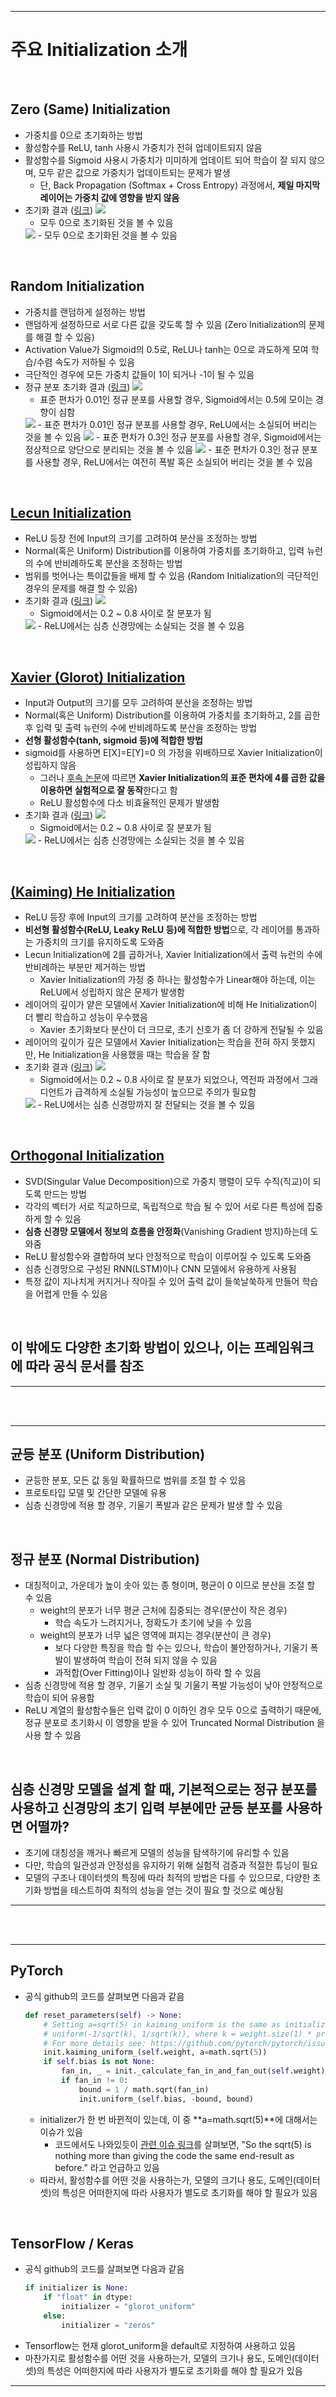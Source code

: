 

* * *
# 주요 Initialization 소개

</br>

## Zero (Same) Initialization
- 가중치를 0으로 초기화하는 방법
- 활성함수를 ReLU, tanh 사용시 가중치가 전혀 업데이트되지 않음
- 활성함수를 Sigmoid 사용시 가중치가 미미하게 업데이트 되어 학습이 잘 되지 않으며, 모두 같은 값으로 가중치가 업데이트되는 문제가 발생
  - 단, Back Propagation (Softmax + Cross Entropy) 과정에서, **제일 마지막 레이어는 가중치 값에 영향을 받지 않음**
- 초기화 결과 ([링크](https://github.com/arisel117/Weight_Initialization/blob/main/initialization_test.ipynb))
  <img src="https://github.com/arisel117/Weight_Initialization/blob/main/images/zero_sigmoid.png?raw=true">
  - 모두 0으로 초기화된 것을 볼 수 있음
  <img src="https://github.com/arisel117/Weight_Initialization/blob/main/images/zero_relu.png?raw=true">
  - 모두 0으로 초기화된 것을 볼 수 있음
</br>

## Random Initialization
- 가중치를 랜덤하게 설정하는 방법
- 랜덤하게 설정하므로 서로 다른 값을 갖도록 할 수 있음 (Zero Initialization의 문제를 해결 할 수 있음)
- Activation Value가 Sigmoid의 0.5로, ReLU나 tanh는 0으로 과도하게 모여 학습/수렴 속도가 저하될 수 있음
- 극단적인 경우에 모든 가중치 값들이 1이 되거나 -1이 될 수 있음
- 정규 분포 초기화 결과 ([링크](https://github.com/arisel117/Weight_Initialization/blob/main/initialization_test.ipynb))
    <img src="https://github.com/arisel117/Weight_Initialization/blob/main/images/normal0.01_sigmoid.png?raw=true">
    - 표준 편차가 0.01인 정규 분포를 사용할 경우, Sigmoid에서는 0.5에 모이는 경향이 심함
    <img src="https://github.com/arisel117/Weight_Initialization/blob/main/images/normal0.01_relu.png?raw=true">
    - 표준 편차가 0.01인 정규 분포를 사용할 경우, ReLU에서는 소실되어 버리는 것을 볼 수 있음
    <img src="https://github.com/arisel117/Weight_Initialization/blob/main/images/normal0.3_sigmoid.png?raw=true">
    - 표준 편차가 0.3인 정규 분포를 사용할 경우, Sigmoid에서는 정상적으로 양단으로 분리되는 것을 볼 수 있음
    <img src="https://github.com/arisel117/Weight_Initialization/blob/main/images/normal0.3_relu.png?raw=true">
    - 표준 편차가 0.3인 정규 분포를 사용할 경우, ReLU에서는 여전히 폭발 혹은 소실되어 버리는 것을 볼 수 있음
</br>

## [Lecun Initialization](https://www.nature.com/articles/nature14539)
- ReLU 등장 전에 Input의 크기를 고려하여 분산을 조정하는 방법
- Normal(혹은 Uniform) Distribution를 이용하여 가중치를 초기화하고, 입력 뉴런의 수에 반비례하도록 분산을 조정하는 방법
- 범위를 벗어나는 특이값들을 배제 할 수 있음 (Random Initialization의 극단적인 경우의 문제를 해결 할 수 있음)
- 초기화 결과 ([링크](https://github.com/arisel117/Weight_Initialization/blob/main/initialization_test.ipynb))
  <img src="https://github.com/arisel117/Weight_Initialization/blob/main/images/lecun_sigmoid.png?raw=true">
  - Sigmoid에서는 0.2 ~ 0.8 사이로 잘 분포가 됨
  <img src="https://github.com/arisel117/Weight_Initialization/blob/main/images/lecun_relu.png?raw=true">
  - ReLU에서는 심층 신경망에는 소실되는 것을 볼 수 있음
</br>

## [Xavier (Glorot) Initialization](https://proceedings.mlr.press/v9/glorot10a)
- Input과 Output의 크기를 모두 고려하여 분산을 조정하는 방법
- Normal(혹은 Uniform) Distribution를 이용하여 가중치를 초기화하고, 2를 곱한 후 입력 및 출력 뉴런의 수에 반비례하도록 분산을 조정하는 방법
- **선형 활성함수(tanh, sigmoid 등)에 적합한 방법**
- sigmoid를 사용하면 E[X]=E[Y]=0 의 가정을 위배하므로 Xavier Initialization이 성립하지 않음
  - 그러나 [후속 논문](https://link.springer.com/chapter/10.1007/978-3-642-35289-8_26)에 따르면 **Xavier Initialization의 표준 편차에 4를 곱한 값을 이용하면 실험적으로 잘 동작**한다고 함
  - ReLU 활성함수에 다소 비효율적인 문제가 발생함
- 초기화 결과 ([링크](https://github.com/arisel117/Weight_Initialization/blob/main/initialization_test.ipynb))
  <img src="https://github.com/arisel117/Weight_Initialization/blob/main/images/xavier_sigmoid.png?raw=true">
  - Sigmoid에서는 0.2 ~ 0.8 사이로 잘 분포가 됨
  <img src="https://github.com/arisel117/Weight_Initialization/blob/main/images/xavier_relu.png?raw=true">
  - ReLU에서는 심층 신경망에는 소실되는 것을 볼 수 있음
</br>

## [(Kaiming) He Initialization](https://openaccess.thecvf.com/content_iccv_2015/html/He_Delving_Deep_into_ICCV_2015_paper.html)
- ReLU 등장 후에 Input의 크기를 고려하여 분산을 조정하는 방법
- **비선형 활성함수(ReLU, Leaky ReLU 등)에 적합한 방법**으로, 각 레이어를 통과하는 가중치의 크기를 유지하도록 도와줌
- Lecun Initialization에 2를 곱하거나, Xavier Initialization에서 출력 뉴런의 수에 반비례하는 부분만 제거하는 방법
  - Xavier Initialization의 가정 중 하나는 활성함수가 Linear해야 하는데, 이는 ReLU에서 성립하지 않은 문제가 발생함
- 레이어의 깊이가 얕은 모델에서 Xavier Initialization에 비해 He Initialization이 더 빨리 학습하고 성능이 우수했음
  - Xavier 초기화보다 분산이 더 크므로, 초기 신호가 좀 더 강하게 전달될 수 있음
- 레이어의 깊이가 깊은 모델에서 Xavier Initialization는 학습을 전혀 하지 못했지만, He Initialization을 사용했을 때는 학습을 잘 함
- 초기화 결과 ([링크](https://github.com/arisel117/Weight_Initialization/blob/main/initialization_test.ipynb))
  <img src="https://github.com/arisel117/Weight_Initialization/blob/main/images/he_sigmoid.png?raw=true">
  - Sigmoid에서는 0.2 ~ 0.8 사이로 잘 분포가 되었으나, 역전파 과정에서 그래디언트가 급격하게 소실될 가능성이 높으므로 주의가 필요함
  <img src="https://github.com/arisel117/Weight_Initialization/blob/main/images/he_relu.png?raw=true">
  - ReLU에서는 심층 신경망까지 잘 전달되는 것을 볼 수 있음
</br>

## [Orthogonal Initialization](https://arxiv.org/abs/1312.6120)
- SVD(Singular Value Decomposition)으로 가중치 행렬이 모두 수직(직교)이 되도록 만드는 방법
- 각각의 벡터가 서로 직교하므로, 독립적으로 학습 될 수 있어 서로 다른 특성에 집중하게 할 수 있음
- **심층 신경망 모델에서 정보의 흐름을 안정화**(Vanishing Gradient 방지)하는데 도와줌
- ReLU 활성함수와 결합하여 보다 안정적으로 학습이 이루어질 수 있도록 도와줌
- 심층 신경망으로 구성된 RNN(LSTM)이나 CNN 모델에서 유용하게 사용됨
- 특정 값이 지나치게 커지거나 작아질 수 있어 출력 값이 들쑥날쑥하게 만들어 학습을 어렵게 만들 수 있음

</br>

## 이 밖에도 다양한 초기화 방법이 있으나, 이는 프레임워크에 따라 공식 문서를 참조

* * *


</br></br>

* * *

## 균등 분포 (Uniform Distribution)
- 균등한 분포, 모든 값 동일 확률하므로 범위를 조절 할 수 있음
- 프로토타입 모델 및 간단한 모델에 유용
- 심층 신경망에 적용 할 경우, 기울기 폭발과 같은 문제가 발생 할 수 있음

</br>

## 정규 분포 (Normal Distribution)
- 대칭적이고, 가운데가 높이 솟아 있는 종 형이며, 평균이 0 이므로 분산을 조절 할 수 있음
  - weight의 분포가 너무 평균 근처에 집중되는 경우(분산이 작은 경우)
    - 학습 속도가 느려지거나, 정확도가 초기에 낮을 수 있음
  - weight의 분포가 너무 넓은 영역에 펴지는 경우(분산이 큰 경우)
    - 보다 다양한 특징을 학습 할 수는 있으나, 학습이 불안정하거나, 기울기 폭발이 발생하여 학습이 전혀 되지 않을 수 있음
    - 과적합(Over Fitting)이나 일반화 성능이 하락 할 수 있음
- 심층 신경망에 적용 할 경우, 기울기 소실 및 기울기 폭발 가능성이 낮아 안정적으로 학습이 되어 유용함
- ReLU 계열의 활성함수들은 입력 값이 0 이하인 경우 모두 0으로 출력하기 때문에, 정규 분포로 초기화시 이 영향을 받을 수 있어 Truncated Normal Distribution 을 사용 할 수 있음

</br>

## 심층 신경망 모델을 설계 할 때, 기본적으로는 정규 분포를 사용하고 신경망의 초기 입력 부분에만 균등 분포를 사용하면 어떨까?
- 초기에 대칭성을 깨거나 빠르게 모델의 성능을 탐색하기에 유리할 수 있음
- 다만, 학습의 일관성과 안정성을 유지하기 위해 실험적 검증과 적절한 튜닝이 필요
- 모델의 구조나 데이터셋의 특징에 따라 최적의 방법은 다를 수 있으므로, 다양한 초기화 방법을 테스트하여 최적의 성능을 얻는 것이 필요 할 것으로 예상됨

* * *


</br></br>

* * *

## PyTorch 
- 공식 github의 코드를 살펴보면 다음과 같음
  ```python
  def reset_parameters(self) -> None:
      # Setting a=sqrt(5) in kaiming_uniform is the same as initializing with
      # uniform(-1/sqrt(k), 1/sqrt(k)), where k = weight.size(1) * prod(*kernel_size)
      # For more details see: https://github.com/pytorch/pytorch/issues/15314#issuecomment-477448573
      init.kaiming_uniform_(self.weight, a=math.sqrt(5))
      if self.bias is not None:
          fan_in, _ = init._calculate_fan_in_and_fan_out(self.weight)
          if fan_in != 0:
              bound = 1 / math.sqrt(fan_in)
              init.uniform_(self.bias, -bound, bound)
  ```
  - initializer가 한 번 바뀐적이 있는데, 이 중 **a=math.sqrt(5)**에 대해서는 이슈가 있음
    - 코드에서도 나와있듯이 [관련 이슈 링크](https://github.com/pytorch/pytorch/issues/15314#issuecomment-477448573)를 살펴보면,
      "So the sqrt(5) is nothing more than giving the code the same end-result as before." 라고 언급하고 있음
  - 따라서, 활성함수를 어떤 것을 사용하는가, 모델의 크기나 용도, 도메인(데이터셋)의 특성은 어떠한지에 따라 사용자가 별도로 초기화를 해야 할 필요가 있음

</br>

## TensorFlow / Keras
- 공식 github의 코드를 살펴보면 다음과 같음
  ```python
  if initializer is None:
      if "float" in dtype:
          initializer = "glorot_uniform"
      else:
          initializer = "zeros"
  ```
- Tensorflow는 현재 glorot_uniform을 default로 지정하여 사용하고 있음
- 마찬가지로 활성함수를 어떤 것을 사용하는가, 모델의 크기나 용도, 도메인(데이터셋)의 특성은 어떠한지에 따라 사용자가 별도로 초기화를 해야 할 필요가 있음

* * *
